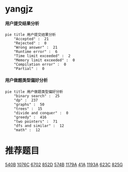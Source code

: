 # yangjz

<!-- tabs:start -->



#### **用户提交结果分析**

```mermaid
pie title 用户提交结果分析
    "Accepted" :  21
    "Rejected" :  0
    "Wrong answer" :  21
    "Runtime error" :  6
    "Time limit exceeded" :  2
    "Memory limit exceeded" :  0
    "Compilation error" :  0
    "Partial" :  0
```

#### **用户做题类型偏好分析**

```mermaid
pie title 用户做题类型偏好分析
    "binary search" :  25
    "dp" :  237
    "graphs" :  50
    "trees" :  15
    "divide and conquer" :  0
    "greedy" :  416
    "two pointers" :  71
    "dfs and similar" :  12
    "math" :  12
```



<!-- tabs:end -->
# 推荐题目
[540B](https://codeforces.com/contest/540/problem/B)
[1076C](https://codeforces.com/contest/1076/problem/C)
[6702](https://codeforces.com/contest/670/problem/2)
[852D](https://codeforces.com/contest/852/problem/D)
[574B](https://codeforces.com/contest/574/problem/B)
[1179A](https://codeforces.com/contest/1179/problem/A)
[41A](https://codeforces.com/contest/41/problem/A)
[1193A](https://codeforces.com/contest/1193/problem/A)
[623C](https://codeforces.com/contest/623/problem/C)
[825G](https://codeforces.com/contest/825/problem/G)
